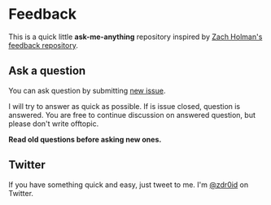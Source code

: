 # Feedback

This is a quick little **ask-me-anything** repository inspired by [Zach Holman's feedback repository](https://github.com/holman/feedback). 

## Ask a question

You can ask question by submitting [new issue](https://github.com/ZDroid/feedback/issues/new).

I will try to answer as quick as possible. If is issue closed, question is answered. You are free to continue discussion on answered question, but please don't write offtopic.

**Read old questions before asking new ones.**

## Twitter

If you have something quick and easy, just tweet to me. I'm [@zdr0id](https://twitter.com/zdr0id) on Twitter.
